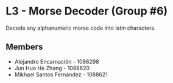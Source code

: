# L3 - Morse Decoder (Group #6)

Decode any alphanumeric morse code into latin characters.

## Members

- Alejandro Encarnación - 1086298
- Jun Huo He Zhang - 1088620 
- Mikhael Santos Fernández - 1088621
